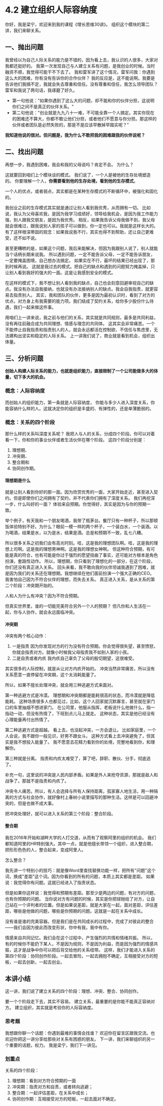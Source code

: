 # 4.2 建立组织人际容纳度

你好，我是梁宁，欢迎来到我的课程《增长思维30讲》。
组织这个模块的第二讲，我们来聊关系。

## 一、抛出问题

我曾经以为自己人际关系的能力是不错的，因为看上去，我认识的人很多，大家对我都还挺好的。
我第一次发现自己与人建立关系有问题，是我创业的时候。当时融资不顺，我觉得可能干不下去了。
我和雷军讲了这个情况，雷军问我：你遇到这么大的困难，你有没有告诉你的合作伙伴？
我的反应是，这不能说啊。我要是告诉他们我搞不定，我就会失去尊重和信任。没有尊重和信任，我怎么领导团队？
雷军和我说了两句话，我琢磨了好久。

- 第一句他说："如果你遇到了这么大的问题，却不能和你的伙伴分担，这说明你们之间不是真正的伙伴关系。"
- 第二句他说："创业就是九九八十一难，不可能全靠一个人搞定。其实你现在的困难还不算大，你都不敢让他们分担，或者他们不愿意与你分担。那这样的伙伴或者团队是必然失败的，那是不是应该早散掉早踏实呢？"

**我知道他说的很对。但问题是，我为什么不敢把我的困难跟我的伙伴说呢？**

## 二、找出问题

再想一步，我遇到困难，我会和我的父母说吗？肯定不会。
为什么？

这就要回到咱们上个模块谈的模式。
我们说了，一个人是被他的生存处境塑造的。
你要理解一个人，**你需要看到他的生存处境，看到他的生存模式**。

一个人的优点，或者弱点，其实都是在某种生存模式的不断循环中，被强化和固化的。

我创业之前的生存模式其实就是通过让别人看到我优秀，从而拥有一切。
比如说，我认为父母喜欢我，是因为我学习成绩好，领导给我机会，是因为我工作能力强，别人跟我交朋友，是因为我优秀。
相反，如果我告诉父母我做不到，我父母就会很难过，跟我说别人家的孩子可以做到，你一定也可以。我就是这样长大的。有了这样根深蒂固的观念：如果我说我不行，其实也得不到帮助，还让自己更难受，还不如不说。

甚至更糟糕的是，如果这个问题，我后来能解决，但因为我跟别人说了，别人就能当个话柄长期来说我。
所以遇到问题，一定不能告诉父母，一定不能告诉朋友，一定要掩盖困境，自己想办法搞定。
如果实在不行，最坏的结果已经出现了，那到时候再说。
这就是我过去的模式。把自己的缺点和遇到的问题努力掩盖掉，只让别人看到我好的强大的一面。这是让我感到安全的模式。

在这样的模式下，我不想让别人看到我的缺点，自己也会刻意回避审视自己的缺点。我没有办法自我接纳，也就没有办法接纳别人的缺点。我会自我指责，就更容易去指责别人。
其实，我和团队的伙伴，更多是因为最初认识时，看到了对方的优点，对方身上有我需要的能力项。我们结成了契约关系，给你多少股份什么待遇，我们一起来做这件事。

用咱们上一讲来说，我之前与他们的关系，其实就是共同规则，最多是共同利益，没有再往前融合成为共同理想、情感与理念的共同体。
这其实会非常痛苦。一个不能停止自我指责和指责别人的人，就会永远都活在控制欲、不信任与焦虑里，无法建构出坚实和稳定的人际关系。
上一讲我们说了，商业就是看到机会，组织出体量。

## 三、分析问题

**创始人构建人际关系的能力，也就是组织能力，直接限制了一个公司能做多大的体量，切下多大的机会。**

### 概念：人际容纳度

而创始人的组织能力，第一条就是人际容纳度，
你能与多少人进入深度关系，你能容纳什么样的人。这就决定你的组织是丰盛的、有弹性的，还是单薄脆弱的。

### 概念：关系的四个阶段

那什么样的关系叫深度关系呢？
我把人与人的关系，分成四个阶段。你可以对着看一下，你和你的事业伙伴或者生活伙伴在哪个阶段。
这四个阶段分别是：

1. 理想期、
2. 冲突期、
3. 整合期和
4. 协同创作期。

#### 理想期是什么

就是让别人看到你好的那一面。因为欣赏优秀的一面，大家开始走近，甚至进入契约。但是即使你们之间拥有了契约，并不代表你们拥有了深度关系。
我们再挖深一步，什么叫好的一面？
体验来自预期。你觉得好，其实是因为与你的预期一致。

举个例子，有天我和一个朋友喝酒，我带了瓶茅台。餐厅只有一种杯子，所以那顿饭体验特别不好。为什么？眼前一模一样的两个杯子，一个装白水，一个装酒。以为喝酒，结果是水，以为是水，结果是酒。总是和预期不一致，乱七八糟。

所以很多关系之初我们会有高光时刻。哇，这是我的理想团队啊。哇，这是我的理想上司啊。这是我的理想男神啊。这是我的理想女神啊。
但这种符合预期，有可能是真的符合，也有可能是你过于强烈的愿望扭曲了事实，还可能对方根本是角色扮演，套路性动作。
所以，理想期，你只看到了理想化的一部分，在这个阶段，你们还没有真正进入关系。
回头来看，我不敢向我的伙伴坦诚我遇到了困难，就是因为我们的关系还在理想期。我想继续在他们面前扮演一个强大正确的CEO。我害怕自己因为不符合伙伴的理想，而失去关系。
真正进入关系，是从关系的第二个阶段：冲突期开始的。

人和人为什么有冲突？因为不符合预期。

但真实世界里，谁的一切能完美符合另外一个人的预期？
但凡你和人生活在一起，你与人协作，就会永远面临冲突。

#### 冲突期

冲突有两个核心动作：

1. 一是指责
   因为你发现对方的行为没有符合预期。你会觉得很失望，甚至愤怒，你就会指责对方。就像小时候我父母指责我不如别人家的小孩。
2. 二是自责或者内疚
   我内疚自己辜负了父母的殷切期望，这很难受。

其实很多的人际控制，就是从让对方内疚开始的。
冲突当然非常痛苦，所以没有关系愿意一直停留在冲突期，这个太消耗能量了。

所以，如果不擅长处理冲突，就会用三种逃避方式来面对。

第一种逃避方式是冷漠。
理想期和冲突期都是能耗很高的状态，而冷漠就是降低能耗。
这种场景很多人也都见过，比如，这个人回家就沉默寡言，甚至就在家门口的车里抽烟不想进家门。
在公司里，他服从指挥，老板说什么他做什么，指一指动一动，但没有热情了，下班到点儿马上就走。
这种状态，其实是他已经没有心理能量再付出热情了。

第二种逃避方式是超越。
看上去，也没起冲突，一方会退让。
比如家庭里，一个人会说，我不跟你一般见识，好男不跟女斗。
这种方式看上去冲突避免了，但其实是我不想投入能量了。
我不愿意去花精力看到你的处境，完整地看到你，和理解你。

第三种就是分离。
指责和内疚太难受了，算了吧，辞职、散伙、分手，彻底逃了。

补充一句，这里说的冲突是人民内部矛盾。如果是外人来抢夺资源，那就是敌人和战争了。那就不是指责和内疚了。

冲突令人痛苦。所以，有人会选择与所有人保持距离，孤家寡人地生活，用一种隔离的方式与社会协作，就好像村上春树小说里描写的那种生活。这样是可以回避冲突的，但是也做不成大事。

把冲突处理好，就可以进入关系的第三个阶段：整合阶段。

#### 整合期

我在2016年开始和湖畔大学的人打交道，从而有了观察阿里的组织的机会。
我们都知道阿里的HR特别强大。其中一点，就是他擅长带领一个组织，进入整合期，把形形色色的人，整合起来，变成阿里人。

怎么整合？

我先讲一个特别小的技巧：就是像Word里查找替换功能一样，把所有"问题"这个词，换成"差距"这个词。因为你看到的所有的问题，本质上其实都是差距。
如果说：我觉得你有问题。这就已经进入了指责状态。

但是如果你这样说：我觉得和预期有差距。那至少是两边的问题，有对方的问题，也有你预期的问题。
当你说对方有问题的时候，其实是你把球抛给了对方，让自己站在一个评判者的位置。但是如果说差距，就是大家在一起，面对差距，评估差距，哪些是他做的问题，哪些是你预期的问题。这就是一起在关系中成长。

没有谁是谁的完美容器。但是我们是在共同成长的过程中，完成了对彼此的整合——我们会因为彼此而改变形状，你中有我，我中有你。

情感来自共同记忆。我们会在这个过程中，产生强烈的共情和情绪共振。
所以，有的时候你不能扔下某人，不是因为规则，不是因为利益，而是因为强烈的情感共振，这才是战争中你可以把后背交给他的关系纽带。
这样，我们才能进入关系的第四个阶段：协同创作阶段。一起去冒险，一起去拥抱不确定，互相接受对方的短板，一起去创新，一起去创业。

## 本讲小结

这一讲，我们说了建立关系的四个阶段：理想、冲突、整合、协同创作。

要一个个阶段走下去，其实不容易。
建立关系，最重要的是你能不能真正容纳对方。
建立组织，其实就是考验你的人际容纳度。

### 思考题

我想跟你聊一个话题：你遇到最难的事情会找谁？
欢迎你在留言区跟我交流。也欢迎你把这一讲分享给那些对关系有困惑的朋友。
下一讲，我们来聊组织的另一个重要的话题，权力。
我是梁宁，我们下一讲见。

### 划重点

关系的四个阶段：

1. 理想期：看到对方符合预期的一面
2. 冲突期：指责对方和自责，或者转向逃避； 
3. 整合期：一起评估差距，在关系中成长； 
4. 协同创作期：互相接受对方的短板，一起去面对不确定。
